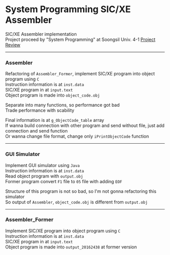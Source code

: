 # System Programming SIC/XE Assembler 
SIC/XE Assembler implementation  
Project proceed by "System Programming" at Soongsil Univ. 4-1
[Project Review](https://kkanggu39.tistory.com/31)



---
### Assembler 
Refactoring of `Assembler_Former`, implement SIC/XE program into object program using `C`  
Instruction information is at `inst.data`  
SIC/XE program in at `input.text`  
Object program is made into `object_code.obj`  
  
Separate into many functions, so performance got bad  
Trade performance with scability  

Final information is at `g_ObjectCode_table` array  
If wanna build connection with other program and send without file, just add connection and send function  
Or wanna change file format, change only `iPrintObjectCode` function  



---
### GUI Simulator 
Implement GUI simulator using `Java`  
Instruction information is at `inst.data`  
Read object program with `output.obj`  
Former program convert `F1` file to `05` file with adding `EOF`

Structure of this program is not so bad, so I'm not gonna refactoring this simulator  
So output of `Assembler`, `object_code.obj` is different from `output.obj`  



---
### Assembler_Former 
Implement SIC/XE program into object program using `C`  
Instruction information is at `inst.data`  
SIC/XE program in at `input.text`  
Object program is made into `output_20162438` at former version
